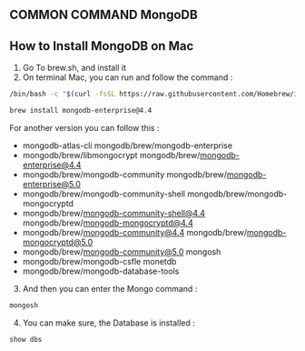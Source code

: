 ## COMMON COMMAND MongoDB

## How to Install MongoDB on Mac
1. Go To brew.sh, and install it
2. On terminal Mac, you can run and follow the command :

```bash
/bin/bash -c "$(curl -fsSL https://raw.githubusercontent.com/Homebrew/install/HEAD/install.sh)
```

```bash
brew install mongodb-enterprise@4.4
```
For another version you can follow this :
- mongodb-atlas-cli                                      mongodb/brew/mongodb-enterprise
- mongodb/brew/libmongocrypt                             mongodb/brew/mongodb-enterprise@4.4
- mongodb/brew/mongodb-community                         mongodb/brew/mongodb-enterprise@5.0
- mongodb/brew/mongodb-community-shell                   mongodb/brew/mongodb-mongocryptd
- mongodb/brew/mongodb-community-shell@4.4               mongodb/brew/mongodb-mongocryptd@4.4
- mongodb/brew/mongodb-community@4.4                     mongodb/brew/mongodb-mongocryptd@5.0
- mongodb/brew/mongodb-community@5.0                     mongosh
- mongodb/brew/mongodb-csfle                             monetdb
- mongodb/brew/mongodb-database-tools

3. And then you can enter the Mongo command :
```bash
mongosh
```

4. You can make sure, the Database is installed :
```bash
show dbs
```


